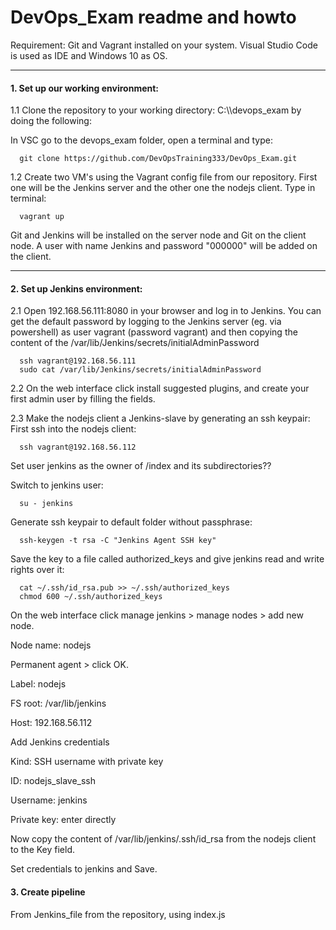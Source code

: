 # DevOps_Exam readme and howto

Requirement: Git and Vagrant installed on your system.
Visual Studio Code is used as IDE and Windows 10 as OS.

---

#### 1. Set up our working environment:
1.1 Clone the repository to your working directory: C:\\\devops_exam by doing the following:

In VSC go to the devops_exam folder, open a terminal and type:

      git clone https://github.com/DevOpsTraining333/DevOps_Exam.git

1.2 Create two VM's using the Vagrant config file from our repository. First one will be the Jenkins server and the other one the nodejs client. Type in terminal:

      vagrant up

Git and Jenkins will be installed on the server node and Git on the client node. A user with name Jenkins and password "000000" will be added on the client.

---

#### 2. Set up Jenkins environment:
2.1 Open 192.168.56.111:8080 in your browser and log in to Jenkins. You can get the default password by logging to the Jenkins server (eg. via powershell) as user vagrant (password vagrant) and then copying the content of the /var/lib/Jenkins/secrets/initialAdminPassword

      ssh vagrant@192.168.56.111
      sudo cat /var/lib/Jenkins/secrets/initialAdminPassword

2.2 On the web interface click install suggested plugins, and create your first admin user by filling the fields. 

2.3 Make the nodejs client a Jenkins-slave by generating an ssh keypair: First ssh into the nodejs client:
      
      ssh vagrant@192.168.56.112

Set user jenkins as the owner of /index and its subdirectories??

Switch to jenkins user:

      su - jenkins

Generate ssh keypair to default folder without passphrase:

      ssh-keygen -t rsa -C "Jenkins Agent SSH key"

Save the key to a file called authorized_keys and give jenkins read and write rights over it:

      cat ~/.ssh/id_rsa.pub >> ~/.ssh/authorized_keys
      chmod 600 ~/.ssh/authorized_keys

On the web interface click manage jenkins > manage nodes > add new node.

Node name: nodejs

Permanent agent > click OK.

Label: nodejs

FS root: /var/lib/jenkins

Host: 192.168.56.112

Add Jenkins credentials

Kind: SSH username with private key

ID: nodejs_slave_ssh

Username: jenkins

Private key: enter directly

Now copy the content of /var/lib/jenkins/.ssh/id_rsa from the nodejs client to the Key field.

Set credentials to jenkins and Save.

#### 3. Create pipeline

From Jenkins_file from the repository, using index.js

